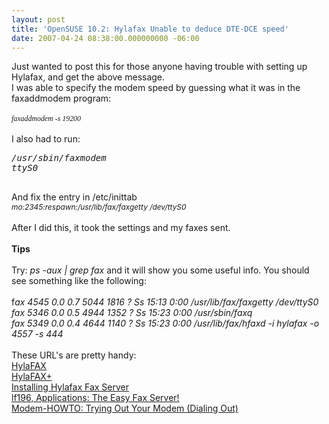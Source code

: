 ```yaml
---
layout: post
title: 'OpenSUSE 10.2: Hylafax Unable to deduce DTE-DCE speed'
date: 2007-04-24 08:38:00.000000000 -06:00
---
```

Just wanted to post this for those anyone having trouble with setting up Hylafax, and get the above message.<br />I was able to specify the modem speed by guessing what it was in the faxaddmodem program:<br /><br /><span style="font-style: italic;font-family:georgia;" ><span style="font-size:85%;">faxaddmodem -s 19200</span><br /><br /></span>I also had to run:<br /><pre style="font-style: italic;">/usr/sbin/faxmodem ttyS0<br /><br /></pre>And fix the entry in /etc/inittab<br /><span style="font-size:85%;"><span style="font-style: italic;">mo:2345:respawn:/usr/lib/fax/faxgetty /dev/ttyS0</span></span><br /><br />After I did this, it took the settings and my faxes sent.<br /><br /><span style="font-weight: bold;">Tips<br /><br /></span>Try: <span style="font-style: italic;">ps -aux | grep fax</span>  and it will show you some useful info.  You should see something like the following:<br /><br />f<span style="font-style: italic;">ax       4545  0.0  0.7   5044  1816 ?        Ss   15:13   0:00 /usr/lib/fax/faxgetty /dev/ttyS0</span><br /><span style="font-style: italic;">fax       5346  0.0  0.5   4944  1352 ?        Ss   15:23   0:00 /usr/sbin/faxq</span><br /><span style="font-style: italic;">fax       5349  0.0  0.4   4644  1140 ?        Ss   15:23   0:00 /usr/lib/fax/hfaxd -i hylafax -o 4557 -s 444</span><br /><span style="font-style: italic;"></span><br />These URL's are pretty handy:<br /><a href="http://linux.cudeso.be/linuxdoc/hylafax.php">HylaFAX</a><br /><a href="http://hylafax.sourceforge.net/">HylaFAX+</a><br /><a href="http://brneurosci.org/linuxsetup24.html">Installing Hylafax Fax Server</a><br /><a href="http://www.linuxfocus.org/English/March2001/article196.shtml">lf196, Applications: The Easy Fax Server!</a><br /><a href="http://tldp.org/HOWTO/Modem-HOWTO-11.html">Modem-HOWTO: Trying Out Your Modem (Dialing Out)</a>
